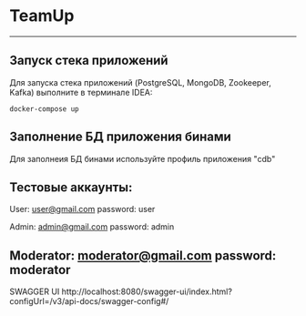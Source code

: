 # TeamUp

---
## Запуск стека приложений

Для запуска стека приложений (PostgreSQL, MongoDB, Zookeeper, Kafka) выполните в терминале IDEA:

    docker-compose up

## Заполнение БД приложения бинами

Для заполнеия БД бинами используйте профиль приложения "cdb"

## Тестовые аккаунты:

User: 
user@gmail.com password: user

Admin: 
admin@gmail.com password: admin

Moderator: 
moderator@gmail.com password: moderator
---
SWAGGER UI
http://localhost:8080/swagger-ui/index.html?configUrl=/v3/api-docs/swagger-config#/